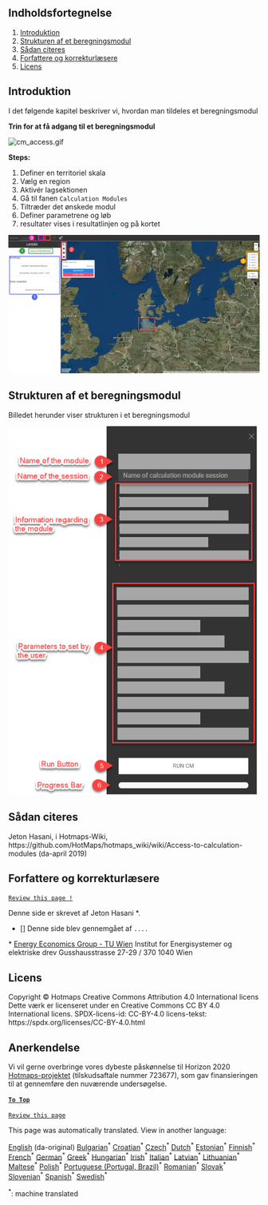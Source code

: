 <h2> Indholdsfortegnelse </h2><ol><li> <a href="#Introduction">Introduktion</a> </li><li> <a href="#Structure-of-a-calculation-module">Strukturen af et beregningsmodul</a> </li><li> <a href="#How-to-cite">Sådan citeres</a> </li><li> <a href="#Authors-and-reviewers">Forfattere og korrekturlæsere</a> </li><li> <a href="#License">Licens</a> </li></ol><h2> Introduktion </h2><p> I det følgende kapitel beskriver vi, hvordan man tildeles et beregningsmodul </p><p> <strong>Trin for at få adgang til et beregningsmodul</strong> </p><p><img alt="cm_access.gif" src="https://github.com/HotMaps/hotmaps_wiki/blob/master/Images/general_tool_functionalities_and_structure/calculation_module_access.gif"/></p><p> <strong>Steps:</strong> </p><ol><li> Definer en territoriel skala </li><li> Vælg en region </li><li> Aktivér lagsektionen </li><li> Gå til fanen <code>Calculation Modules</code> </li><li> Tiltræder det ønskede modul </li><li> Definer parametrene og løb </li><li> resultater vises i resultatlinjen og på kortet </li></ol><p><img alt="cm_access.png" src="https://github.com/HotMaps/hotmaps_wiki/blob/master/Images/general_tool_functionalities_and_structure/calculation_module_access.png"/></p><h2> Strukturen af et beregningsmodul </h2><p> Billedet herunder viser strukturen i et beregningsmodul </p><p><img alt="cm_structure_png" src="https://github.com/HotMaps/hotmaps_wiki/blob/master/Images/general_tool_functionalities_and_structure/calculation_module_structure.png"/></p><h2> Sådan citeres </h2><p> Jeton Hasani, i Hotmaps-Wiki, https://github.com/HotMaps/hotmaps_wiki/wiki/Access-to-calculation-modules (da-april 2019) </p><h2> Forfattere og korrekturlæsere </h2><p> <code><a href="https://github.com/HotMaps/hotmaps_wiki/wiki/CM-Access/_edit">Review this page !</a></code> </p> <p> Denne side er skrevet af Jeton Hasani *. </p><ul><li> [] Denne side blev gennemgået af <code>....</code> </li></ul><p> * <a href="https://eeg.tuwien.ac.at/">Energy Economics Group - TU Wien</a> Institut for Energisystemer og elektriske drev Gusshausstrasse 27-29 / 370 1040 Wien </p><h2> Licens </h2><p> Copyright © Hotmaps Creative Commons Attribution 4.0 International licens Dette værk er licenseret under en Creative Commons CC BY 4.0 International licens. SPDX-licens-id: CC-BY-4.0 licens-tekst: https://spdx.org/licenses/CC-BY-4.0.html </p><h2> Anerkendelse </h2><p> Vi vil gerne overbringe vores dybeste påskønnelse til Horizon 2020 <a href="https://www.hotmaps-project.eu">Hotmaps-projektet</a> (tilskudsaftale nummer 723677), som gav finansieringen til at gennemføre den nuværende undersøgelse. </p><p><ins> <code><strong><a href="#table-of-contents">To Top</a></strong></code> </ins> </p><p> <code><a href="https://github.com/HotMaps/hotmaps_wiki/wiki/CM-Access/_edit/#Authors-and-reviewers">Review this page</a></code> </p>

This page was automatically translated. View in another language:

[English](../en/Access-to-calculation-modules.md) (da-original) [Bulgarian](../bg/Access-to-calculation-modules.md)<sup>\*</sup> [Croatian](../hr/Access-to-calculation-modules.md)<sup>\*</sup> [Czech](../cs/Access-to-calculation-modules.md)<sup>\*</sup>  [Dutch](../nl/Access-to-calculation-modules.md)<sup>\*</sup> [Estonian](../et/Access-to-calculation-modules.md)<sup>\*</sup> [Finnish](../fi/Access-to-calculation-modules.md)<sup>\*</sup> [French](../fr/Access-to-calculation-modules.md)<sup>\*</sup> [German](../de/Access-to-calculation-modules.md)<sup>\*</sup> [Greek](../el/Access-to-calculation-modules.md)<sup>\*</sup> [Hungarian](../hu/Access-to-calculation-modules.md)<sup>\*</sup> [Irish](../ga/Access-to-calculation-modules.md)<sup>\*</sup> [Italian](../it/Access-to-calculation-modules.md)<sup>\*</sup> [Latvian](../lv/Access-to-calculation-modules.md)<sup>\*</sup> [Lithuanian](../lt/Access-to-calculation-modules.md)<sup>\*</sup> [Maltese](../mt/Access-to-calculation-modules.md)<sup>\*</sup> [Polish](../pl/Access-to-calculation-modules.md)<sup>\*</sup> [Portuguese (Portugal, Brazil)](../pt/Access-to-calculation-modules.md)<sup>\*</sup> [Romanian](../ro/Access-to-calculation-modules.md)<sup>\*</sup> [Slovak](../sk/Access-to-calculation-modules.md)<sup>\*</sup> [Slovenian](../sl/Access-to-calculation-modules.md)<sup>\*</sup> [Spanish](../es/Access-to-calculation-modules.md)<sup>\*</sup> [Swedish](../sv/Access-to-calculation-modules.md)<sup>\*</sup> 

<sup>\*</sup>: machine translated
